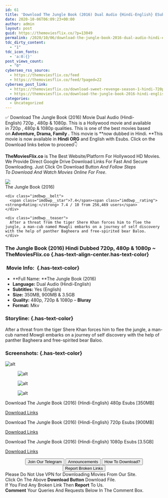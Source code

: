 ```yaml
---
id: 61
title: 'Download The Jungle Book (2016) Dual Audio {Hindi-English} ESubs BluRay 480p [350MB] || 720p [900MB] || 1080p [3.5GB]'
date: 2020-10-06T06:09:23+00:00
author: admin
layout: post
guid: https://themoviesflix.co/?p=13049
permalink: /2020/10/06/download-the-jungle-book-2016-dual-audio-hindi-english-esubs-bluray-480p-350mb-720p-900mb-1080p-3-5gb/
tdc_dirty_content:
  - "1"
tdc_icon_fonts:
  - 'a:0:{}'
post_views_count:
  - "0"
cyberseo_rss_source:
  - https://themoviesflix.co/feed
  - https://themoviesflix.co/feed/?paged=22
cyberseo_post_link:
  - https://themoviesflix.co/download-sweet-revenge-season-1-hindi-720p/
  - https://themoviesflix.co/download-the-jungle-book-2016-hindi-english-480p-720p-1080p/
categories:
  - Uncategorized
---
```

✅ Download The Jungle Book (2016)&nbsp;Movie&nbsp;Dual Audio (Hindi-English)&nbsp;720p&nbsp;,&nbsp;480p&nbsp;&&nbsp;1080p. This is a Hollywood movie and available in&nbsp;720p&nbsp;,&nbsp;480p&nbsp;&&nbsp;1080p&nbsp;qualities. This is one of the best movies based on&nbsp;**Adventure,&nbsp;Drama, Family&nbsp;.**&nbsp;This movie is&nbsp;**now dubbed in&nbsp;Hindi.&nbsp;**This movie is now available in&nbsp;**Hindi ORG**&nbsp;and English with Esubs.&nbsp;Click on the Download links below to proceed👇

**TheMoviesFlix.co**&nbsp;is The Best Website/Platform For Hollywood HD Movies. We Provide Direct Google Drive Download Links For Fast And Secure Downloading. Just Click On Download Button&nbsp;_And Follow Steps To&nbsp;Download And Watch Movies Online For Free_.

<div class="imdbwp imdbwp--movie dark">
  <div class="imdbwp__thumb">
    <a class="imdbwp__link" target="_blank" title="The Jungle Book" href="https://www.imdb.com/title/tt3040964/" rel="nofollow noopener noreferrer"><img class="imdbwp__img" src="https://m.media-amazon.com/images/M/MV5BMTc3NTUzNTI4MV5BMl5BanBnXkFtZTgwNjU0NjU5NzE@._V1_SX300.jpg" /></a>
  </div>
  
  <div class="imdbwp__content">
    <div class="imdbwp__header">
      <span class="imdbwp__title">The Jungle Book</span> (2016)
    </div>
    
    <div class="imdbwp__belt">
      <span class="imdbwp__star">7.4</span><span class="imdbwp__rating"><strong>Rating:</strong> 7.4 / 10 from 256,469 users</span>
    </div>
    
    <div class="imdbwp__teaser">
      After a threat from the tiger Shere Khan forces him to flee the jungle, a man-cub named Mowgli embarks on a journey of self discovery with the help of panther Bagheera and free-spirited bear Baloo.
    </div>
  </div>
</div>

### The Jungle Book (2016) Hindi Dubbed 720p, 480p & 1080p ~ TheMoviesFlix.co {.has-text-align-center.has-text-color}

### &nbsp;Movie Info:&nbsp; {.has-text-color}

  * **Full Name:&nbsp;**The Jungle Book (2016)
  * **Language:**&nbsp;Dual Audio (Hindi-English)
  * **Subtitles:**&nbsp;Yes (English)
  * **Size:**&nbsp;350MB, 900MB & 3.5GB
  * **Quality:**&nbsp;480p, 720p & 1080p –&nbsp;**Bluray**
  * **Format:**&nbsp;Mkv

### Storyline: {.has-text-color}

After a threat from the tiger Shere Khan forces him to flee the jungle, a man-cub named Mowgli embarks on a journey of self discovery with the help of panther Bagheera and free-spirited bear Baloo.

### Screenshots: {.has-text-color}<figure class="wp-block-image">

![alt](https://extraimage.com/images/2020/10/05/vlcsnap-2020-10-05-08h21m47s552.png) </figure> <figure class="wp-block-image">![alt](https://extraimage.com/images/2020/10/05/vlcsnap-2020-10-05-08h21m58s687.png)</figure> <figure class="wp-block-image">![alt](https://extraimage.com/images/2020/10/05/vlcsnap-2020-10-05-08h22m54s390.png)</figure> <figure class="wp-block-image">![alt](https://extraimage.com/images/2020/10/05/vlcsnap-2020-10-05-08h23m08s411.png)</figure> 

<p class="has-text-align-center has-text-color has-medium-font-size">
  Download The Jungle Book (2016) {Hindi-English} 480p Esubs [350MB]
</p>

<span class="mb-center maxbutton-3-center"><span class="maxbutton-3-container mb-container"><a class="maxbutton-3 maxbutton maxbutton-post-button" target="_blank" rel="nofollow noopener noreferrer" href="https://coinquint.com/a12668/"><span class="mb-text">Download Links</span></a></span></span>

<p class="has-text-align-center has-text-color has-medium-font-size">
  Download The Jungle Book (2016) {Hindi-English} 720p Esubs [900MB]
</p>

<span class="mb-center maxbutton-3-center"><span class="maxbutton-3-container mb-container"><a class="maxbutton-3 maxbutton maxbutton-post-button" target="_blank" rel="nofollow noopener noreferrer" href="https://coinquint.com/a12670/"><span class="mb-text">Download Links</span></a></span></span>

<p class="has-text-align-center has-text-color has-medium-font-size">
  Download The Jungle Book (2016) {Hindi-English} 1080p Esubs [3.5GB]
</p>

<span class="mb-center maxbutton-3-center"><span class="maxbutton-3-container mb-container"><a class="maxbutton-3 maxbutton maxbutton-post-button" target="_blank" rel="nofollow noopener noreferrer" href="https://coinquint.com/a12672/"><span class="mb-text">Download Links</span></a></span></span>

<center>
</center>

<center>
  <a href="https://t.me/themoviesflixcom" target="_blank" data-wpel-link="external" rel="nofollow external noopener noreferrer"><button class="button button5">Join Our Telegram</button></a> <a href="https://themoviesflix.co/download-the-jungle-book-2016-hindi-english-480p-720p-1080p/#" target="_blank" data-wpel-link="external" rel="nofollow external noopener noreferrer"><button class="button button5">Announcements</button></a> <a href="https://themoviesflix.com/how-to-download/" target="_blank" data-wpel-link="external" rel="nofollow external noopener noreferrer"><button class="button button5">How To Download?</button></a> <a href="https://themoviesflix.co/download-the-jungle-book-2016-hindi-english-480p-720p-1080p/#" target="_blank" data-wpel-link="external" rel="nofollow external noopener noreferrer"><button class="button button5">Report Broken Links</button></a>
</center>

<div class="alert alert-danger">
  Please Do Not Use VPN for Downloading Movies From Our Site.
</div>

<div class="alert alert-success">
  Click On The Above <strong>Download Button</strong> Download File.
</div>

<div class="alert alert-warning">
  If You Find Any Broken Link Then <strong>Report</strong> To Us.
</div>

<div class="alert alert-info">
  <strong>Comment</strong> Your Queries And Requests Below In The Comment Box.
</div>